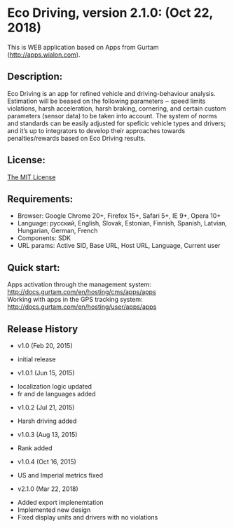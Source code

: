 # Eco Driving, version 2.1.0: (Oct 22, 2018)
This is WEB application based on Apps from Gurtam (http://apps.wialon.com).

## Description:
Eco Driving is an app for refined vehicle and driving-behaviour analysis.
Estimation will be beased on the following parameters ‒ speed limits violations, harsh acceleration,
harsh braking, cornering, and certain custom parameters (sensor data) to be taken into account.
The system of norms and standards can be easily adjusted for speficic vehicle types and drivers;
and it’s up to integrators to develop their approaches towards penalties/rewards based on Eco Driving results.

## License:
[The MIT License](../master/LICENSE-MIT)

## Requirements:
 * Browser: Google Chrome 20+, Firefox 15+, Safari 5+, IE 9+, Opera 10+
 * Language: русский, English, Slovak, Estonian, Finnish, Spanish, Latvian, Hungarian, German, French
 * Components: SDK
 * URL params: Active SID, Base URL, Host URL, Language, Current user

## Quick start:
Apps activation through the management system: http://docs.gurtam.com/en/hosting/cms/apps/apps  
Working with apps in the GPS tracking system: http://docs.gurtam.com/en/hosting/user/apps/apps

## Release History
 * v1.0 (Feb 20, 2015)  
- initial release

 * v1.0.1 (Jun 15, 2015)  
- localization logic updated
- fr and de languages added

 * v1.0.2 (Jul 21, 2015)  
- Harsh driving added

 * v1.0.3 (Aug 13, 2015)  
- Rank added

 * v1.0.4 (Oct 16, 2015)  
- US and Imperial metrics fixed

 * v2.1.0 (Mar 22, 2018)  
- Added export implenemtation
- Implemented new design
- Fixed display units and drivers with no violations